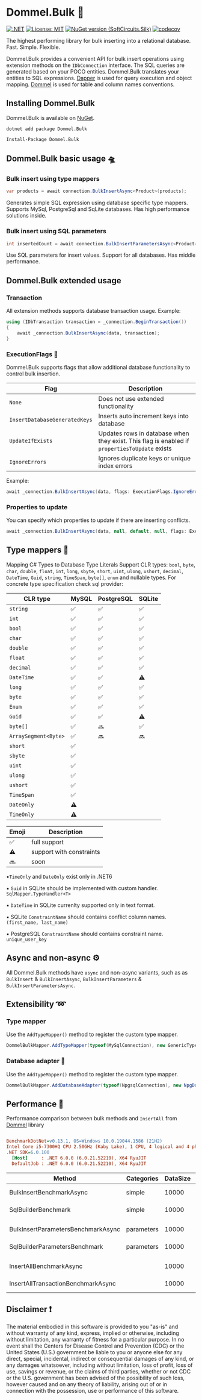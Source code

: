 # Dommel.Bulk 🚢

[![.NET](https://github.com/MMaximus111/Dommel.Bulk/actions/workflows/dotnet.yml/badge.svg?branch=main)](https://github.com/MMaximus111/Dommel.Bulk/actions/workflows/dotnet.yml)
[![License: MIT](https://img.shields.io/badge/License-MIT-purple.svg)](https://opensource.org/licenses/MIT)
[![NuGet version (SoftCircuits.Silk)](https://img.shields.io/nuget/v/Dommel.Bulk?color=blue&style=plastic?logoHeight=45)](https://www.nuget.org/packages/Dommel.Bulk)
[![codecov](https://codecov.io/gh/MMaximus111/Dommel.Bulk/branch/main/graph/badge.svg?token=FAIIC9CRXP)](https://codecov.io/gh/MMaximus111/Dommel.Bulk)

The highest performing library for bulk inserting into a relational database.
Fast. Simple. Flexible.

Dommel.Bulk provides a convenient API for bulk insert operations using extension methods on the `IDbConnection` interface. The SQL queries are generated based on your POCO entities. Dommel.Bulk translates your entities to SQL expressions. [Dapper](https://github.com/StackExchange/Dapper) is used for query execution and object mapping. [Dommel](https://github.com/henkmollema/Dommel) is used for table and column names conventions.

## Installing Dommel.Bulk

Dommel.Bulk is available on [NuGet](https://www.nuget.org/packages/Dommel.Bulk).

```
dotnet add package Dommel.Bulk

Install-Package Dommel.Bulk
```

## Dommel.Bulk basic usage 🛸

### Bulk insert using type mappers
```cs
var products = await connection.BulkInsertAsync<Product>(products);
```
Generates simple SQL expression using database specific type mappers. Supports MySql, PostgreSql and SqLite databases. Has high performance solutions inside.

### Bulk insert using SQL parameters
```cs
int insertedCount = await connection.BulkInsertParametersAsync<Product>(products);
```
Use SQL parameters for insert values. Support for all databases. Has middle performance.

## Dommel.Bulk extended usage

### Transaction
All extension methods supports database transaction usage. Example:
```csharp
using (IDbTransaction transaction = _connection.BeginTransaction())
{
    await _connection.BulkInsertAsync(data, transaction);
}
```
### ExecutionFlags 🚩
Dommel.Bulk supports flags that allow additional database functionality to control bulk insertion.

| Flag | Description                         |
|------|-------------------------------------|
| `None`   | Does not use extended functionality |
| `InsertDatabaseGeneratedKeys` | Inserts auto increment keys into database |
| `UpdateIfExists` | Updates rows in database when they exist. This flag is enabled if `propertiesToUpdate` exists |
| `IgnoreErrors` | Ignores duplicate keys or unique index errors |

Example:
```csharp
await _connection.BulkInsertAsync(data, flags: ExecutionFlags.IgnoreErrors);
```
### Properties to update
You can specify which properties to update if there are inserting conflicts.
```csharp
await _connection.BulkInsertAsync(data, null, default, null, flags: ExecutionFlags.IgnoreErrors, nameof(Person.FirstName), nameof(Person.LastName));
```

## Type mappers 🗿
Mapping C# Types to Database Type Literals
Support CLR types: `bool`, `byte`, `char`, `double`, `float`, `int`, `long`, `sbyte`, `short`, `uint`, `ulong`, `ushort`, `decimal`, `DateTime`, `Guid`, `string`, `TimeSpan`, `byte[]`, `enum` and nullable types. For concrete type specification check sql provider:

|  CLR type  | MySQL | PostgreSQL | SQLite | 
|------------|-------|------------|--------|
| `string`   |✅|✅|✅|
| `int`   |✅|✅|✅|
| `bool`   |✅|✅|✅|
| `char`   |✅|✅|✅|
| `double`   |✅|✅|✅|
| `float`   |✅|✅|✅|
| `decimal`   |✅|✅|✅|
| `DateTime`   |✅|✅|⚠️|
| `long`   |✅|✅|✅|
| `byte`   |✅|✅|✅|
| `Enum`   |✅|✅|✅|
| `Guid`   |✅|✅|⚠️|
| `byte[]`   |✅|🔜|✅|
| `ArraySegment<Byte>`   |✅|🔜|🔜|
|`short`   |✅|||
|`sbyte`   |✅|||
|`uint`   |✅|||
|`ulong`   |✅|||
|`ushort`   |✅|||
|`TimeSpan`   |✅|||
|`DateOnly`   |⚠️|||
|`TimeOnly`   |⚠️|||


|Emoji|Description| 
|------------|-------|
| ✅|full support|
| ⚠️|support with constraints|
| 🔜 |soon|

▪️`TimeOnly` and `DateOnly` exist only in .NET6

▪️ `Guid` in SQLite should be implemented with custom handler. `SqlMapper.TypeHandler<T>`

▪️ `DateTime` in SQLite currenlty supported only in text format.

▪️ SQLite `ConstraintName` should contains conflict column names. `(first_name, last_name)`

▪️ PostgreSQL `ConstraintName` should contains constraint name. `unique_user_key`


## Async and non-async ⚙️
All Dommel.Bulk methods have `async` and non-async variants, such as as `BulkInsert` & `BulkInsertAsync`, `BulkInsertParameters` & `BulkInsertParametersAsync`.

## Extensibility ➿
### Type mapper
Use the `AddTypeMapper()` method to register the custom type mapper.
```cs
DommelBulkMapper.AddTypeMapper(typeof(MySqlConnection), new GenericTypeMapper<JsonElement>((e, tw) => tw.Write(e.ToString())));
```
### Database adapter 🔗
Use the `AddTypeMapper()` method to register the custom type mapper.
```csharp
DommelBulkMapper.AddDatabaseAdapter(typeof(NpgsqlConnection), new NpgDatabaseAdapter());
```

## Performance 🚀
Performance comparison between bulk methods and `InsertAll` from [Dommel](https://github.com/henkmollema/Dommel) library
``` ini

BenchmarkDotNet=v0.13.1, OS=Windows 10.0.19044.1586 (21H2)
Intel Core i5-7300HQ CPU 2.50GHz (Kaby Lake), 1 CPU, 4 logical and 4 physical cores
.NET SDK=6.0.100
  [Host]     : .NET 6.0.0 (6.0.21.52210), X64 RyuJIT
  DefaultJob : .NET 6.0.0 (6.0.21.52210), X64 RyuJIT


```
|                             Method | Categories | DataSize |       Mean |      Error |     StdDev | Ratio |       Gen 0 |       Gen 1 |     Gen 2 | Allocated |
|----------------------------------- |------------|----------|-----------:|-----------:|-----------:|------:|------------:|------------:|----------:|----------:|
|           BulkInsertBenchmarkAsync |     simple | 10000    | 1,989.8 ms |   86.79 ms |   45.39 ms |  1.00 |  13000.0000 |   5000.0000 | 1000.0000 |    273 MB |
|                SqlBuilderBenchmark |     simple | 10000    |   140.7 ms |   22.24 ms |   13.23 ms |  0.07 |  13000.0000 |   5000.0000 | 1000.0000 |    143 MB |
|                                    |            |          |            |            |            |       |             |             |           |           |
| BulkInsertParametersBenchmarkAsync | parameters | 10000    | 3,029.4 ms |   71.10 ms |   42.31 ms |  1.00 |  43000.0000 |  12000.0000 | 2000.0000 |    368 MB |
|      SqlBuilderParametersBenchmark | parameters | 10000    |   516.9 ms |   16.59 ms |   10.98 ms |  0.17 |  19000.0000 |   7000.0000 | 1000.0000 |    156 MB |
|                                    |            |          |            |            |            |       |             |             |           |           |
|            InsertAllBenchmarkAsync |            | 10000    |   107.21 s |   29.986 s |   19.834 s |       |  38000.0000 |   3000.0000 |         - |    114 MB |
| InsertAllTransactionBenchmarkAsync |            | 10000    |    15.98 s |    1.354 s |    0.896 s |       |  37000.0000 |   1000.0000 |         - |    113 MB |

## Disclaimer ❗️
The material embodied in this software is provided to you "as-is" and without warranty of any kind, express, implied or otherwise, including without limitation, any warranty of fitness for a particular purpose. In no event shall the Centers for Disease Control and Prevention (CDC) or the United States (U.S.) government be liable to you or anyone else for any direct, special, incidental, indirect or consequential damages of any kind, or any damages whatsoever, including without limitation, loss of profit, loss of use, savings or revenue, or the claims of third parties, whether or not CDC or the U.S. government has been advised of the possibility of such loss, however caused and on any theory of liability, arising out of or in connection with the possession, use or performance of this software.
